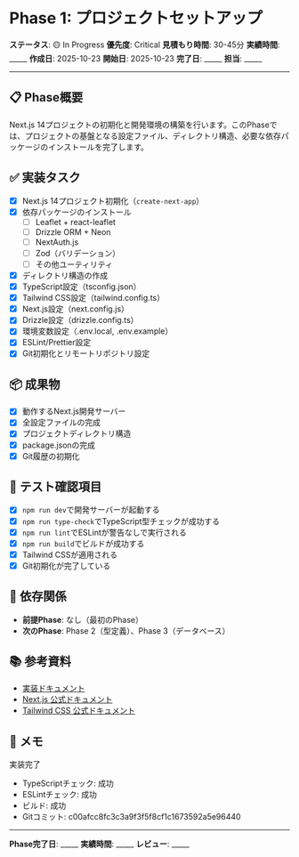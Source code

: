 # Phase 1: プロジェクトセットアップ

**ステータス**: 🟡 In Progress
**優先度**: Critical
**見積もり時間**: 30-45分
**実績時間**: _____
**作成日**: 2025-10-23
**開始日**: 2025-10-23
**完了日**: _____
**担当**: _____

---

## 📋 Phase概要

Next.js 14プロジェクトの初期化と開発環境の構築を行います。このPhaseでは、プロジェクトの基盤となる設定ファイル、ディレクトリ構造、必要な依存パッケージのインストールを完了します。

## ✅ 実装タスク

- [x] Next.js 14プロジェクト初期化（`create-next-app`）
- [x] 依存パッケージのインストール
  - [ ] Leaflet + react-leaflet
  - [ ] Drizzle ORM + Neon
  - [ ] NextAuth.js
  - [ ] Zod（バリデーション）
  - [ ] その他ユーティリティ
- [x] ディレクトリ構造の作成
- [x] TypeScript設定（tsconfig.json）
- [x] Tailwind CSS設定（tailwind.config.ts）
- [x] Next.js設定（next.config.js）
- [x] Drizzle設定（drizzle.config.ts）
- [x] 環境変数設定（.env.local, .env.example）
- [x] ESLint/Prettier設定
- [x] Git初期化とリモートリポジトリ設定

## 📦 成果物

- [x] 動作するNext.js開発サーバー
- [x] 全設定ファイルの完成
- [x] プロジェクトディレクトリ構造
- [x] package.jsonの完成
- [x] Git履歴の初期化

## 🧪 テスト確認項目

- [x] `npm run dev`で開発サーバーが起動する
- [x] `npm run type-check`でTypeScript型チェックが成功する
- [x] `npm run lint`でESLintが警告なしで実行される
- [x] `npm run build`でビルドが成功する
- [x] Tailwind CSSが適用される
- [x] Git初期化が完了している

## 📝 依存関係

- **前提Phase**: なし（最初のPhase）
- **次のPhase**: Phase 2（型定義）、Phase 3（データベース）

## 📚 参考資料

- [実装ドキュメント](../../implementation/20251023_01-project-setup.md)
- [Next.js 公式ドキュメント](https://nextjs.org/docs)
- [Tailwind CSS 公式ドキュメント](https://tailwindcss.com/docs)

## 📝 メモ

実装完了
- TypeScriptチェック: 成功
- ESLintチェック: 成功
- ビルド: 成功
- Gitコミット: c00afcc8fc3c3a9f3f5f8cf1c1673592a5e96440

---

**Phase完了日**: _____
**実績時間**: _____
**レビュー**: _____
